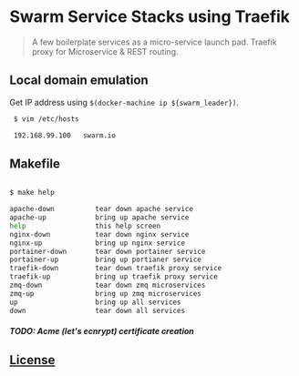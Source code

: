 # Swarm Service Stacks using Traefik

> A few boilerplate services as a micro-service launch pad.
Traefik proxy for Microservice & REST routing.

## Local domain emulation

Get IP address using `$(docker-machine ip ${swarm_leader})`.

```sh
 $ vim /etc/hosts

 192.168.99.100   swarm.io

```

## Makefile

```sh

$ make help

apache-down          tear down apache service
apache-up            bring up apache service
help                 this help screen
nginx-down           tear down nginx service
nginx-up             bring up nginx service
portainer-down       tear down portainer service
portainer-up         bring up portianer service
traefik-down         tear down traefik proxy service
traefik-up           bring up traefik proxy service
zmq-down             tear down zmq microservices
zmq-up               bring up zmq microservices
up                   bring up all services
down                 tear down all services

```

##### TODO: Acme (let's ecnrypt) certificate creation

## [License](LICENSE.md)
